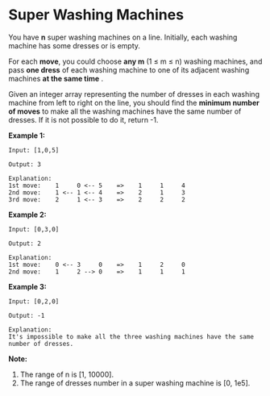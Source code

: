 # Super Washing Machines

You have **n** super washing machines on a line. Initially, each washing machine has some dresses or is empty.

For each **move**, you could choose **any m** (1 ≤ m ≤ n) washing machines, and pass **one dress** of each washing machine to one of its adjacent washing machines **at the same time** .

Given an integer array representing the number of dresses in each washing machine from left to right on the line, you should find the **minimum number of moves** to make all the washing machines have the same number of dresses. If it is not possible to do it, return -1.

**Example 1:**

```pseudo
Input: [1,0,5]

Output: 3

Explanation:
1st move:    1     0 <-- 5    =>    1     1     4
2nd move:    1 <-- 1 <-- 4    =>    2     1     3
3rd move:    2     1 <-- 3    =>    2     2     2
```

**Example 2:**

```pseudo
Input: [0,3,0]

Output: 2

Explanation:
1st move:    0 <-- 3     0    =>    1     2     0
2nd move:    1     2 --> 0    =>    1     1     1
```

**Example 3:**

```pseudo
Input: [0,2,0]

Output: -1

Explanation:
It's impossible to make all the three washing machines have the same number of dresses.
```

**Note:**

1. The range of n is [1, 10000].
2. The range of dresses number in a super washing machine is [0, 1e5].
